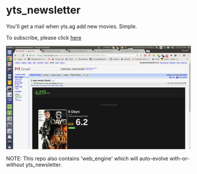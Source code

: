 # yts_newsletter
You'll get a mail when yts.ag add new movies. Simple.

To subscribe, please click [here](http://18.220.163.253:8080/yts_newsletter/subscribe.jsp)

![image](https://raw.githubusercontent.com/theapache64/yts_newsletter/master/screenshot.png)

NOTE: This repo also contains 'web_engine' which will auto-evolve with-or-without yts_newsletter.
